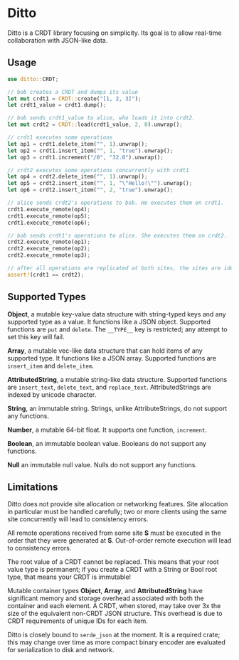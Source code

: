Ditto
=====

Ditto is a CRDT library focusing on simplicity. Its goal is to allow real-time collaboration with JSON-like data.

## Usage

```rust
use ditto::CRDT;

// bob creates a CRDT and dumps its value
let mut crdt1 = CRDT::create("[1, 2, 3]");
let crdt1_value = crdt1.dump();

// bob sends crdt1_value to alice, who loads it into crdt2.
let mut crdt2 = CRDT::load(crdt1_value, 2, 0).unwrap();

// crdt1 executes some operations
let op1 = crdt1.delete_item("", 1).unwrap();
let op2 = crdt1.insert_item("", 1, "true").unwrap();
let op3 = crdt1.increment("/0", "32.0").unwrap();

// crdt2 executes some operations concurrently with crdt1
let op4 = crdt2.delete_item("", 1).unwrap();
let op5 = crdt2.insert_item("", 1, "\"Hello!\"").unwrap();
let op6 = crdt2.insert_item("", 2, "true").unwrap();

// alice sends crdt2's operations to bob. He executes them on crdt1.
crdt1.execute_remote(op4);
crdt1.execute_remote(op5);
crdt1.execute_remote(op6);

// bob sends crdt1's operations to alice. She executes them on crdt2.
crdt2.execute_remote(op1);
crdt2.execute_remote(op2);
crdt2.execute_remote(op3);

// after all operations are replicated at both sites, the sites are identical.
assert!(crdt1 == crdt2);
```

## Supported Types

**Object**, a mutable key-value data structure with string-typed keys and any supported type as a value. It functions like a JSON object. Supported functions are `put` and `delete`. The `__TYPE__` key is restricted; any attempt to set this key will fail.

**Array**, a mutable vec-like data structure that can hold items of any supported type. It functions like a JSON array. Supported functions are `insert_item` and `delete_item`.

**AttributedString**, a mutable string-like data structure. Supported functions are `insert_text`, `delete_text`, and `replace_text`. AttributedStrings are indexed by unicode character.

**String**, an immutable string. Strings, unlike AttributeStrings, do not support any functions.

**Number**, a mutable 64-bit float. It supports one function, `increment`.

**Boolean**, an immutable boolean value. Booleans do not support any functions.

**Null** an immutable null value. Nulls do not support any functions.

## Limitations

Ditto does not provide site allocation or networking features. Site allocation in particular must be handled carefully; two or more clients using the same site concurrently will lead to consistency errors.

All remote operations received from some site **S** must be executed in the order that they were generated at **S**. Out-of-order remote execution will lead to consistency errors.

The root value of a CRDT cannot be replaced. This means that your root value type is permanent; if you create a CRDT with a String or Bool root type, that means your CRDT is immutable!

Mutable container types **Object**, **Array**, and **AttributedString** have significant memory and storage overhead associated with both the container and each element. A CRDT, when stored, may take over 3x the size of the equivalent non-CRDT JSON structure. This overhead is due to CRDT requirements of unique IDs for each item.

Ditto is closely bound to `serde_json` at the moment. It is a required crate; this may change over time as more compact binary encoder are evaluated for serialization to disk and network.
